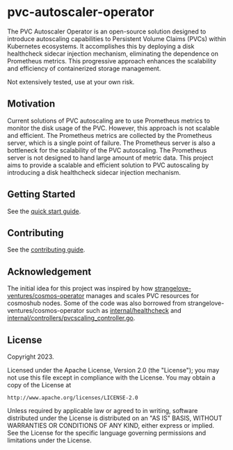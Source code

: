 # pvc-autoscaler-operator
The PVC Autoscaler Operator is an open-source solution designed to introduce autoscaling capabilities to Persistent Volume Claims (PVCs) within Kubernetes ecosystems. It accomplishes this by deploying a disk healthcheck sidecar injection mechanism, eliminating the dependence on Prometheus metrics. This progressive approach enhances the scalability and efficiency of containerized storage management.

Not extensively tested, use at your own risk.

## Motivation

Current solutions of PVC autoscaling are to use Prometheus metrics to monitor the disk usage of the PVC. However, this approach is not scalable and efficient. The Prometheus metrics are collected by the Prometheus server, which is a single point of failure. The Prometheus server is also a bottleneck for the scalability of the PVC autoscaling. The Prometheus server is not designed to hand large amount of metric data. This project aims to provide a scalable and efficient solution to PVC autoscaling by introducing a disk healthcheck sidecar injection mechanism.

## Getting Started
See the [quick start guide](./docs/quick_start.md).

## Contributing

See the [contributing guide](./docs/contributing.md).

## Acknowledgement

The initial idea for this project was inspired by how [strangelove-ventures/cosmos-operator](<https://github.com/strangelove-ventures/cosmos-operator>) manages and scales PVC resources for cosmoshub nodes. Some of the code was also borrowed from strangelove-ventures/cosmos-operator such as [internal/healthcheck](./internal/healthcheck/) and [internal/controllers/pvcscaling_controller.go](./internal/controllers/pvcscaling_controller.go).

## License

Copyright 2023.

Licensed under the Apache License, Version 2.0 (the "License");
you may not use this file except in compliance with the License.
You may obtain a copy of the License at

    http://www.apache.org/licenses/LICENSE-2.0

Unless required by applicable law or agreed to in writing, software
distributed under the License is distributed on an "AS IS" BASIS,
WITHOUT WARRANTIES OR CONDITIONS OF ANY KIND, either express or implied.
See the License for the specific language governing permissions and
limitations under the License.

